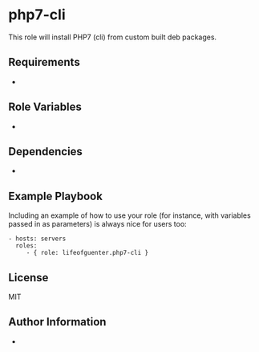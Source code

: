 php7-cli
=========

This role will install PHP7 (cli) from custom built deb packages.

Requirements
------------

-

Role Variables
--------------

-

Dependencies
------------

-

Example Playbook
----------------

Including an example of how to use your role (for instance, with variables passed in as parameters) is always nice for users too:

    - hosts: servers
      roles:
         - { role: lifeofguenter.php7-cli }

License
-------

MIT

Author Information
------------------

-
